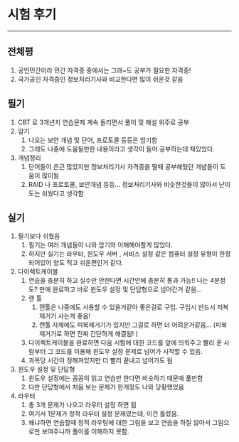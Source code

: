 # 시험 후기 

---

>

## 전체평

1. 공인민간이라 민간 자격증 중에서는 그래~도 공부가 필요한 자격증!
2. 국가공인 자격증인 정보처리기사와 비교한다면 많이 쉬운것 같음

## 필기

1.  CBT 로 3개년치 연습문제 계속 돌리면서 풀이 및 해설 위주로 공부
2. 암기
   1. 나오는 보안 개념 및 단어, 프로토콜 등등은 암기함 
   2. 그래도 나중에 도움될만한 내용이라고 생각이 들어 공부하는데 재밌었다. 
3. 개념정리 
   1. 단어들이 은근 많았지만 정보처리기사 자격증을 딸때 공부해뒀던 개념들이 도움이 많이됨
   2. RAID 나 프로토콜, 보안개념 등등... 정보처리기사와 비슷한것들이 많아서 난이도는 쉬웠다고 생각함

## 실기

1. 필기보다 쉬웠음
   1. 필기는 여러 개념들이 나와 암기와 이해해야할게 많았다. 
   2. 하지만 실기는 라우터, 윈도우 서버 , 서비스 설정 같은 컴퓨터 설정 유형이 한정되어있어 양도 적고 쉬운편인거 같다. 
2. 다이렉트케이블
   1. 연습을 충분히 하고 실수만 안한다면 시간안에 충분히 통과 가능!! 나는 4분정도? 만에 완료하고 바로 윈도우 설정 및 단답형으로 넘어간거 같음... 
   2. 랜 툴 
      1. 랜툴은 나중에도 사용할 수 있을거같아 좋은걸로 구입. 구입시 반드시 피복제거기 사는게 좋음!
      2. 랜툴 자체에도 피복제거기가 있지만 그걸로 하면 더 어려운거같음... (피복제거기로 하면 진짜 간단하게 해결됨! )
   3. 다이렉트케이블을 완료하면 다음 시험에 대한 코드를 앞에 띄워주고 빨리 푼 사람부터 그 코드를 이용해 윈도우 설정 문제로 넘어가 시작할 수 있음. 
   4. 과목당 시간이 정해져있지만 더 빨리 끝내고 넘어가도 됨 
3. 윈도우 설정 및 단답형
   1. 윈도우 설정에는 꼼꼼히 읽고 연습만 한다면 비슷하기 때문에 풀만함 
   2. 다만 단답형에서 처음 보는 문제가 한개정도 나와 당황했었음
4. 라우터
   1. 총 3개 문제가 나오고 라우터 설정 하면 됨
   2. 여기서 1문제가 정적 라우터 설정 문제였는데, 이건 틀렸음. 
   3. 왜냐하면 연습할때 정적 라우팅에 대한 그림을 보고 연습을 하질 않아서 그림으로만 보여주니까 풀이를 이해하지 못함. 